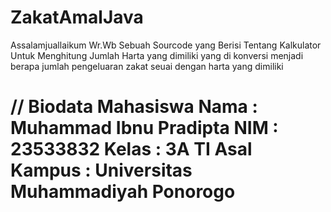 # ZakatAmalJava
Assalamjuallaikum Wr.Wb
Sebuah Sourcode yang Berisi Tentang Kalkulator Untuk Menghitung Jumlah Harta yang dimiliki yang di konversi menjadi berapa jumlah pengeluaran zakat seuai dengan harta yang dimiliki

// Biodata Mahasiswa
Nama : Muhammad Ibnu Pradipta
NIM : 23533832
Kelas : 3A TI
Asal Kampus : Universitas Muhammadiyah Ponorogo
==========================================================================
